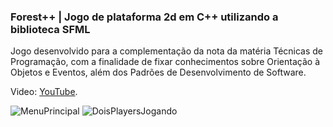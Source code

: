 ### Forest++ | Jogo de plataforma 2d em C++ utilizando a biblioteca SFML

Jogo desenvolvido para a complementação da nota da matéria Técnicas de Programação, com a finalidade de fixar conhecimentos sobre Orientação à Objetos e Eventos, além dos Padrões de Desenvolvimento de Software.

Video: [YouTube](https://youtu.be/rFMaS1IXHmE).

![MenuPrincipal](https://user-images.githubusercontent.com/105251336/207741550-73de2ca3-5ae2-4fdc-8de8-e44031fc1183.png)
![DoisPlayersJogando](https://user-images.githubusercontent.com/105251336/207741445-1cbbbef0-a723-4f88-82fc-acc4a323f014.png)



